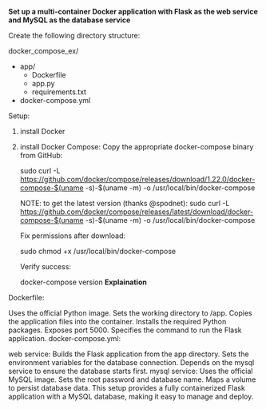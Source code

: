 **Set up a multi-container Docker application with Flask as the web service and MySQL as the database service**

Create the following directory structure:

docker_compose_ex/
   - app/
      - Dockerfile
      - app.py
      - requirements.txt
   - docker-compose.yml
  
Setup:
1. install Docker
2. install Docker Compose:
    Copy the appropriate docker-compose binary from GitHub:

      sudo curl -L https://github.com/docker/compose/releases/download/1.22.0/docker-compose-$(uname -s)-$(uname -m) -o /usr/local/bin/docker-compose

   NOTE: to get the latest version (thanks @spodnet): sudo curl -L https://github.com/docker/compose/releases/latest/download/docker-compose-$(uname -s)-$(uname -m) -o /usr/local/bin/docker-compose

   Fix permissions after download:

      sudo chmod +x /usr/local/bin/docker-compose

   Verify success:

      docker-compose version
**Explaination**

Dockerfile:

Uses the official Python image.
Sets the working directory to /app.
Copies the application files into the container.
Installs the required Python packages.
Exposes port 5000.
Specifies the command to run the Flask application.
docker-compose.yml:

web service:
Builds the Flask application from the app directory.
Sets the environment variables for the database connection.
Depends on the mysql service to ensure the database starts first.
mysql service:
Uses the official MySQL image.
Sets the root password and database name.
Maps a volume to persist database data.
This setup provides a fully containerized Flask application with a MySQL database, making it easy to manage and deploy.



